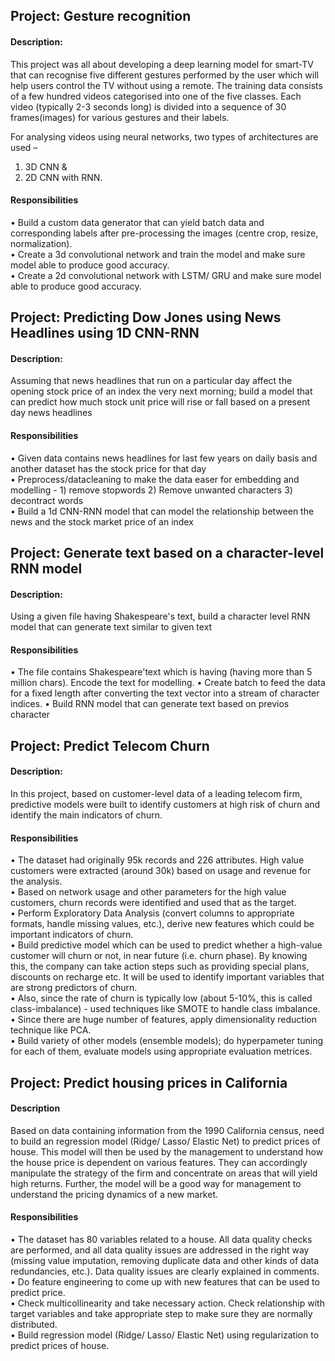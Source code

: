 ## Project: Gesture recognition
#### Description: 
This project was all about developing a deep learning model for smart-TV that can recognise five different gestures performed by the user which will help users control the TV without using a remote. The training data consists of a few hundred videos categorised into one of the five classes. Each video (typically 2-3 seconds long) is divided into a sequence of 30 frames(images) for various gestures and their labels. 

For analysing videos using neural networks, two types of architectures are used –
 1) 3D CNN &  
 2) 2D CNN with RNN.
 
#### Responsibilities
•	Build a custom data generator that can yield batch data and corresponding labels after pre-processing the images (centre crop, resize, normalization).<br>
•	Create a 3d convolutional network and train the model and make sure model able to produce good accuracy.<br>
•	Create a 2d convolutional network with LSTM/ GRU and make sure model able to produce good accuracy.<br>

## Project: Predicting Dow Jones using News Headlines using 1D CNN-RNN
#### Description: 
Assuming that news headlines that run on a particular day affect the opening stock price of an index the very next morning; build a model that can predict how much stock unit price will rise or fall based on a present day news headlines
#### Responsibilities
•	Given data contains news headlines for last few years on daily basis and another dataset has the stock price for that day <br>
•	Preprocess/datacleaning to make the data easer for embedding and modelling - 1) remove stopwords 2) Remove unwanted characters 3) decontract words <br>
•	Build a 1d CNN-RNN model that can model the relationship between the news and the stock market price of an index

## Project: Generate text based on a character-level RNN model
#### Description: 
Using a given file having Shakespeare's text, build a character level RNN model that can generate text similar to given text
#### Responsibilities
•	The file contains Shakespeare'text which is having (having more than 5 million chars). Encode the text for modelling.
•	Create batch to feed the data for a fixed length after converting the text vector into a stream of character indices.
•	Build RNN model that can generate text based on previos character

## Project: Predict Telecom Churn
#### Description: 
In this project, based on customer-level data of a leading telecom firm, predictive models were built to identify customers at high risk of churn and identify the main indicators of churn. <br>
#### Responsibilities
•	The dataset had originally 95k records and 226 attributes. High value customers were extracted (around 30k) based on usage and revenue for the analysis. <br>
•	Based on network usage and other parameters for the high value customers, churn records were identified and used that as the target.<br>
•	Perform Exploratory Data Analysis (convert columns to appropriate formats, handle missing values, etc.), derive new features which could be important indicators of churn. <br>
•	Build predictive model which can be used to predict whether a high-value customer will churn or not, in near future (i.e. churn phase). By knowing this, the company can take action steps such as providing special plans, discounts on recharge etc. It will be used to identify important variables that are strong predictors of churn. <br>
•	Also, since the rate of churn is typically low (about 5-10%, this is called class-imbalance) - used techniques like SMOTE to handle class imbalance. <br>
•	Since there are huge number of features, apply dimensionality reduction technique like PCA.<br>
•	Build variety of other models (ensemble models); do hyperpameter tuning for each of them, evaluate models using appropriate evaluation metrices.<br>

## Project: Predict housing prices in California 
#### Description
Based on data containing information from the 1990 California census, need to build an regression model (Ridge/ Lasso/ Elastic Net) to predict prices of house. This model will then be used by the management to understand how the house price is dependent on various features. They can accordingly manipulate the strategy of the firm and concentrate on areas that will yield high returns. Further, the model will be a good way for management to understand the pricing dynamics of a new market.<br>
#### Responsibilities
•	The dataset has 80 variables related to a house. All data quality checks are performed, and all data quality issues are addressed in the right way (missing value imputation, removing duplicate data and other kinds of data redundancies, etc.). Data quality issues are clearly explained in comments. <br>
•	Do feature engineering to come up with new features that can be used to predict price.<br>
•	Check multicollinearity and take necessary action. Check relationship with target variables and take appropriate step to make sure they are normally distributed.<br>
•	Build regression model (Ridge/ Lasso/ Elastic Net) using regularization to predict prices of house. <br>

